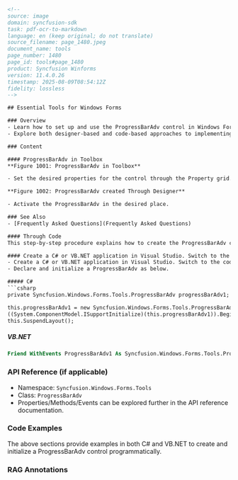```html
<!-- 
source: image
domain: syncfusion-sdk
task: pdf-ocr-to-markdown
language: en (keep original; do not translate)
source_filename: page_1480.jpeg
document_name: tools
page_number: 1480
page_id: tools#page_1480
product: Syncfusion Winforms
version: 11.4.0.26
timestamp: 2025-08-09T08:54:12Z
fidelity: lossless
-->

## Essential Tools for Windows Forms

### Overview
- Learn how to set up and use the ProgressBarAdv control in Windows Forms.
- Explore both designer-based and code-based approaches to implementing ProgressBarAdv.

### Content

#### ProgressBarAdv in Toolbox
**Figure 1001: ProgressBarAdv in Toolbox**

- Set the desired properties for the control through the Property grid.

**Figure 1002: ProgressBarAdv created Through Designer**

- Activate the ProgressBarAdv in the desired place.

### See Also
- [Frequently Asked Questions](Frequently Asked Questions)

#### Through Code
This step-by-step procedure explains how to create the ProgressBarAdv control programmatically.

#### Create a C# or VB.NET application in Visual Studio. Switch to the code view.
- Create a C# or VB.NET application in Visual Studio. Switch to the code view.
- Declare and initialize a ProgressBarAdv as below.

##### C#
```csharp
private Syncfusion.Windows.Forms.Tools.ProgressBarAdv progressBarAdv1;

this.progressBarAdv1 = new Syncfusion.Windows.Forms.Tools.ProgressBarAdv();
((System.ComponentModel.ISupportInitialize)(this.progressBarAdv1)).BeginInit();
this.SuspendLayout();
```

##### VB.NET
```vb
Friend WithEvents ProgressBarAdv1 As Syncfusion.Windows.Forms.Tools.ProgressBarAdv
```

### API Reference (if applicable)
- Namespace: `Syncfusion.Windows.Forms.Tools`
- Class: `ProgressBarAdv`
- Properties/Methods/Events can be explored further in the API reference documentation.

### Code Examples
The above sections provide examples in both C# and VB.NET to create and initialize a ProgressBarAdv control programmatically.

### RAG Annotations
<!-- 
tags: [product, module, control, api, version?] keywords: [ProgressBarAdv, Windows Forms, Designer, Code, C#, VB.NET, Syncfusion, Essential Tools]
 -->
```
